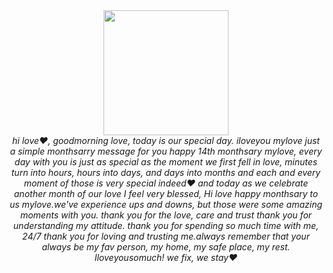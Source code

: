 <!DOCTYPE html>
<html>
    <head>
        <meta charset="utf-8">
        <meta name="viewport" content="width=device-width">      
        <link href="style.css" rel="stylesheet" type="style/css">
    </head>
    <body>
      <center>
                <img src="https://media.tenor.com/a_t_D2lPn8AAAAAM/kermit-the.gif" height="200px" width="200px;" style="display-block; margin-auto">
      </center>
        <center>
            <i>hi love❤️, goodmorning love, today is our special day. iloveyou mylove just a simple monthsarry message for you happy 14th monthsary mylove, every day with you is just as special as the moment we first fell in love, minutes turn into hours, hours into days, and days into months and each and every moment of those is very special indeed❤️ and today as we celebrate another month of our love I feel very blessed, Hi love happy monthsary to us mylove.we've experience ups and downs, but those were some amazing moments with you. thank you for the love, care and trust thank you for understanding my attitude. thank you for spending so much time with me, 24/7 thank you for loving and trusting me.always remember that your always be my fav person, my home, my safe place, my rest. Iloveyousomuch! we fix, we stay❤️</i></i>
        </center>
        <script>
            alert("WARNING!")   
            alert("Hi Baby happy monthsary")
            alert("Goodmorning")
            alert("Sorry nakatulog ako hehe")
            alert("Sorry kung napaka cute ko") 
            alert("Iloveyousomuch") 
            alert("See you latur")
            alert("Konti nalang wag kana mainip")
            alert("Enjoy baby iloveyou")
        </script>
    </body>
</html>
